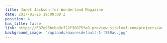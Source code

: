 ```yaml
---
title: Janet Jackson for Wonderland Magazine
date: 2017-01-25 19:09:00 Z
position: 4
has_title: false
link: https://587e93bcba9cf22f30075fa9.preview.siteleaf.com/projects/wonderland-magazine-janet-jackson/
background_image: "/uploads/maxresdefault-1-f580ac.jpg"
---
```


